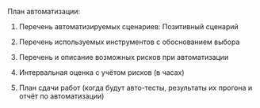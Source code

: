 План автоматизации:

1. Перечень автоматизируемых сценариев:
Позитивный сценарий

3. Перечень используемых инструментов с обоснованием выбора

4. Перечень и описание возможных рисков при автоматизации

5. Интервальная оценка с учётом рисков (в часах)

6. План сдачи работ (когда будут авто-тесты, результаты их прогона и отчёт по автоматизации)